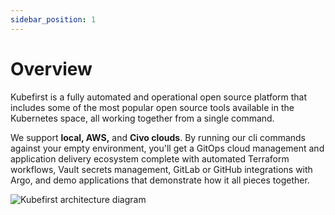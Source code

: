 ```yaml
---
sidebar_position: 1
---
```


# Overview

Kubefirst is a fully automated and operational open source platform that includes some of the most popular open source tools available in the Kubernetes space, all working together from a single command.

We support **local, AWS,** and **Civo clouds**. By running our cli commands against your empty environment, you'll get a GitOps cloud management and application delivery ecosystem complete with automated Terraform workflows, Vault secrets management, GitLab or GitHub integrations with Argo, and demo applications that demonstrate how it all pieces together.

![Kubefirst architecture diagram](/img/kubefirst-arch.png)

